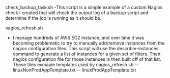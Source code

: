 check_backup_task.sh
-This script is a simple example of a custom Nagios check I created that will check the output log of a backup script and determine if the job is running as it should be.

nagios_refresh.sh
- I manage hundreds of AWS EC2 instance, and over time it was becoming problematic to try to manually add/remove instances from the nagios configuration files. This script will use the describle-instances command to generate a list of instances for a given set of filters. Then nagios configuration file for those instances is then built off of that list.
These files exmaple templates used by nagios_refresh.sh
-- linuxNonProdAppTemplate.txt
-- linuxProdAppTemplate.txt
